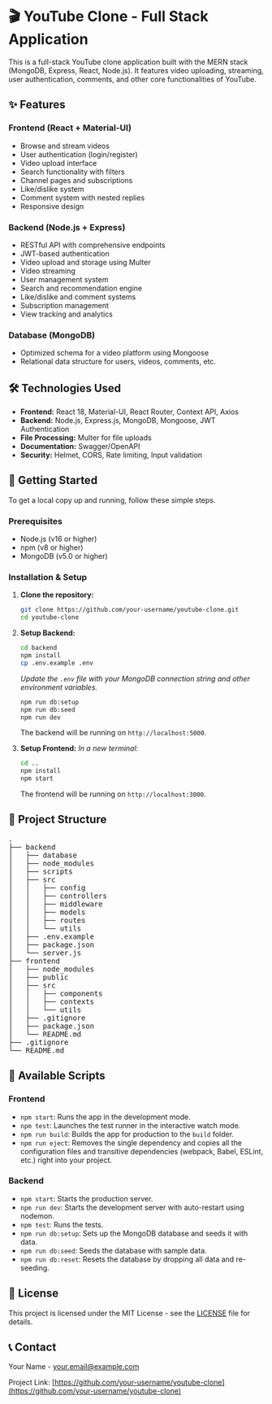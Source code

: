 # 🎬 YouTube Clone - Full Stack Application

This is a full-stack YouTube clone application built with the MERN stack (MongoDB, Express, React, Node.js). It features video uploading, streaming, user authentication, comments, and other core functionalities of YouTube.

## ✨ Features

### Frontend (React + Material-UI)

*   Browse and stream videos
*   User authentication (login/register)
*   Video upload interface
*   Search functionality with filters
*   Channel pages and subscriptions
*   Like/dislike system
*   Comment system with nested replies
*   Responsive design

### Backend (Node.js + Express)

*   RESTful API with comprehensive endpoints
*   JWT-based authentication
*   Video upload and storage using Multer
*   Video streaming
*   User management system
*   Search and recommendation engine
*   Like/dislike and comment systems
*   Subscription management
*   View tracking and analytics

### Database (MongoDB)

*   Optimized schema for a video platform using Mongoose
*   Relational data structure for users, videos, comments, etc.

## 🛠️ Technologies Used

*   **Frontend:** React 18, Material-UI, React Router, Context API, Axios
*   **Backend:** Node.js, Express.js, MongoDB, Mongoose, JWT Authentication
*   **File Processing:** Multer for file uploads
*   **Documentation:** Swagger/OpenAPI
*   **Security:** Helmet, CORS, Rate limiting, Input validation

## 🚀 Getting Started

To get a local copy up and running, follow these simple steps.

### Prerequisites

*   Node.js (v16 or higher)
*   npm (v8 or higher)
*   MongoDB (v5.0 or higher)

### Installation & Setup

1.  **Clone the repository:**
    ```sh
    git clone https://github.com/your-username/youtube-clone.git
    cd youtube-clone
    ```

2.  **Setup Backend:**
    ```sh
    cd backend
    npm install
    cp .env.example .env
    ```
    *Update the `.env` file with your MongoDB connection string and other environment variables.*
    ```sh
    npm run db:setup
    npm run db:seed
    npm run dev
    ```
    The backend will be running on `http://localhost:5000`.

3.  **Setup Frontend:**
    *In a new terminal:*
    ```sh
    cd ..
    npm install
    npm start
    ```
    The frontend will be running on `http://localhost:3000`.

## 📂 Project Structure

<pre>
.
├── backend
│   ├── database
│   ├── node_modules
│   ├── scripts
│   ├── src
│   │   ├── config
│   │   ├── controllers
│   │   ├── middleware
│   │   ├── models
│   │   ├── routes
│   │   └── utils
│   ├── .env.example
│   ├── package.json
│   └── server.js
├── frontend
│   ├── node_modules
│   ├── public
│   ├── src
│   │   ├── components
│   │   ├── contexts
│   │   └── utils
│   ├── .gitignore
│   ├── package.json
│   └── README.md
├── .gitignore
└── README.md
</pre>

## 📜 Available Scripts

### Frontend

*   `npm start`: Runs the app in the development mode.
*   `npm test`: Launches the test runner in the interactive watch mode.
*   `npm run build`: Builds the app for production to the `build` folder.
*   `npm run eject`: Removes the single dependency and copies all the configuration files and transitive dependencies (webpack, Babel, ESLint, etc.) right into your project.

### Backend

*   `npm start`: Starts the production server.
*   `npm run dev`: Starts the development server with auto-restart using nodemon.
*   `npm test`: Runs the tests.
*   `npm run db:setup`: Sets up the MongoDB database and seeds it with data.
*   `npm run db:seed`: Seeds the database with sample data.
*   `npm run db:reset`: Resets the database by dropping all data and re-seeding.

## 📝 License

This project is licensed under the MIT License - see the [LICENSE](LICENSE) file for details.

## 📞 Contact

Your Name - your.email@example.com

Project Link: [https://github.com/your-username/youtube-clone](https://github.com/your-username/youtube-clone)